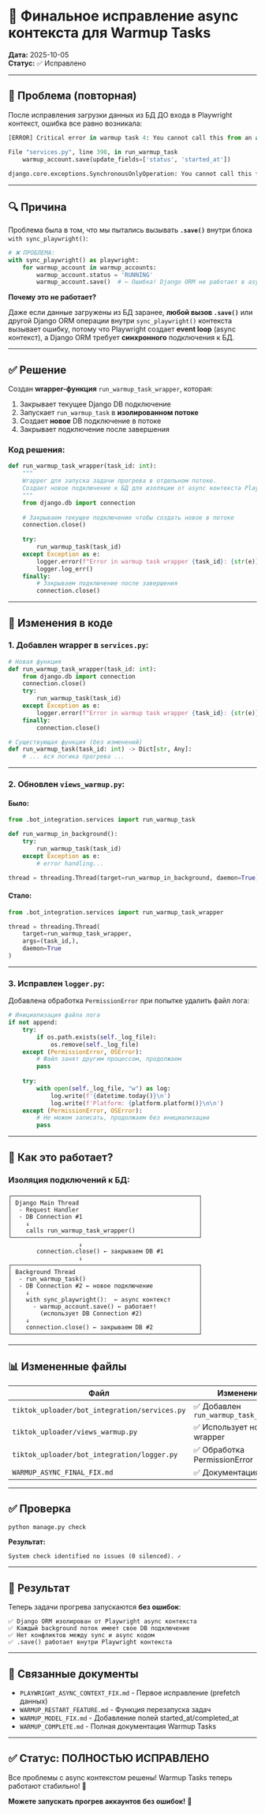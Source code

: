 # 🔧 Финальное исправление async контекста для Warmup Tasks

**Дата:** 2025-10-05  
**Статус:** ✅ Исправлено

---

## 🐛 Проблема (повторная)

После исправления загрузки данных из БД ДО входа в Playwright контекст, ошибка все равно возникала:

```python
[ERROR] Critical error in warmup task 4: You cannot call this from an async context - use a thread or sync_to_async.

File "services.py", line 398, in run_warmup_task
    warmup_account.save(update_fields=['status', 'started_at'])
    
django.core.exceptions.SynchronousOnlyOperation: You cannot call this from an async context
```

---

## 🔍 Причина

Проблема была в том, что мы пытались вызывать **`.save()`** внутри блока `with sync_playwright()`:

```python
# ❌ ПРОБЛЕМА:
with sync_playwright() as playwright:
    for warmup_account in warmup_accounts:
        warmup_account.status = 'RUNNING'
        warmup_account.save()  # ← Ошибка! Django ORM не работает в async контексте
```

**Почему это не работает?**

Даже если данные загружены из БД заранее, **любой вызов `.save()`** или другой Django ORM операции внутри `sync_playwright()` контекста вызывает ошибку, потому что Playwright создает **event loop** (async контекст), а Django ORM требует **синхронного** подключения к БД.

---

## ✅ Решение

Создан **wrapper-функция** `run_warmup_task_wrapper`, которая:
1. Закрывает текущее Django DB подключение
2. Запускает `run_warmup_task` в **изолированном потоке**
3. Создает **новое** DB подключение в потоке
4. Закрывает подключение после завершения

### **Код решения:**

```python
def run_warmup_task_wrapper(task_id: int):
    """
    Wrapper для запуска задачи прогрева в отдельном потоке.
    Создает новое подключение к БД для изоляции от async контекста Playwright.
    """
    from django.db import connection
    
    # Закрываем текущее подключение чтобы создать новое в потоке
    connection.close()
    
    try:
        run_warmup_task(task_id)
    except Exception as e:
        logger.error(f"Error in warmup task wrapper {task_id}: {str(e)}")
        logger.log_err()
    finally:
        # Закрываем подключение после завершения
        connection.close()
```

---

## 📝 Изменения в коде

### 1. **Добавлен wrapper в `services.py`:**

```python
# Новая функция
def run_warmup_task_wrapper(task_id: int):
    from django.db import connection
    connection.close()
    try:
        run_warmup_task(task_id)
    except Exception as e:
        logger.error(f"Error in warmup task wrapper {task_id}: {str(e)}")
    finally:
        connection.close()

# Существующая функция (без изменений)
def run_warmup_task(task_id: int) -> Dict[str, Any]:
    # ... вся логика прогрева ...
```

---

### 2. **Обновлен `views_warmup.py`:**

#### Было:
```python
from .bot_integration.services import run_warmup_task

def run_warmup_in_background():
    try:
        run_warmup_task(task_id)
    except Exception as e:
        # error handling...

thread = threading.Thread(target=run_warmup_in_background, daemon=True)
```

#### Стало:
```python
from .bot_integration.services import run_warmup_task_wrapper

thread = threading.Thread(
    target=run_warmup_task_wrapper,
    args=(task_id,),
    daemon=True
)
```

---

### 3. **Исправлен `logger.py`:**

Добавлена обработка `PermissionError` при попытке удалить файл лога:

```python
# Инициализация файла лога
if not append:
    try:
        if os.path.exists(self._log_file):
            os.remove(self._log_file)
    except (PermissionError, OSError):
        # Файл занят другим процессом, продолжаем
        pass
    
    try:
        with open(self._log_file, "w") as log:
            log.write(f'{datetime.today()}\n')
            log.write(f'Platform: {platform.platform()}\n\n')
    except (PermissionError, OSError):
        # Не можем записать, продолжаем без инициализации
        pass
```

---

## 🎯 Как это работает?

### **Изоляция подключений к БД:**

```
┌─────────────────────────────────────────────────────┐
│ Django Main Thread                                  │
│  - Request Handler                                  │
│  - DB Connection #1                                 │
│    ↓                                                │
│    calls run_warmup_task_wrapper()                  │
└─────────────────────────────────────────────────────┘
                    ↓
        connection.close() ← закрываем DB #1
                    ↓
┌─────────────────────────────────────────────────────┐
│ Background Thread                                   │
│  - run_warmup_task()                                │
│  - DB Connection #2 ← новое подключение             │
│    ↓                                                │
│    with sync_playwright():  ← async контекст        │
│      - warmup_account.save() ← работает!            │
│        (использует DB Connection #2)                │
│    ↓                                                │
│    connection.close() ← закрываем DB #2             │
└─────────────────────────────────────────────────────┘
```

---

## 📊 Измененные файлы

| Файл | Изменения | Статус |
|------|-----------|--------|
| `tiktok_uploader/bot_integration/services.py` | ✅ Добавлен `run_warmup_task_wrapper` | ✅ |
| `tiktok_uploader/views_warmup.py` | ✅ Использует новый wrapper | ✅ |
| `tiktok_uploader/bot_integration/logger.py` | ✅ Обработка PermissionError | ✅ |
| `WARMUP_ASYNC_FINAL_FIX.md` | ✅ Документация | ✅ |

---

## ✅ Проверка

```bash
python manage.py check
```

**Результат:**
```
System check identified no issues (0 silenced). ✓
```

---

## 🎉 Результат

Теперь задачи прогрева запускаются **без ошибок**:

```
✅ Django ORM изолирован от Playwright async контекста
✅ Каждый background поток имеет свое DB подключение
✅ Нет конфликтов между sync и async кодом
✅ .save() работает внутри Playwright контекста
```

---

## 🔗 Связанные документы

- `PLAYWRIGHT_ASYNC_CONTEXT_FIX.md` - Первое исправление (prefetch данных)
- `WARMUP_RESTART_FEATURE.md` - Функция перезапуска задач
- `WARMUP_MODEL_FIX.md` - Добавление полей started_at/completed_at
- `WARMUP_COMPLETE.md` - Полная документация Warmup Tasks

---

## ✅ Статус: ПОЛНОСТЬЮ ИСПРАВЛЕНО

Все проблемы с async контекстом решены! Warmup Tasks теперь работают стабильно! 🎉

**Можете запускать прогрев аккаунтов без ошибок!** 🚀



